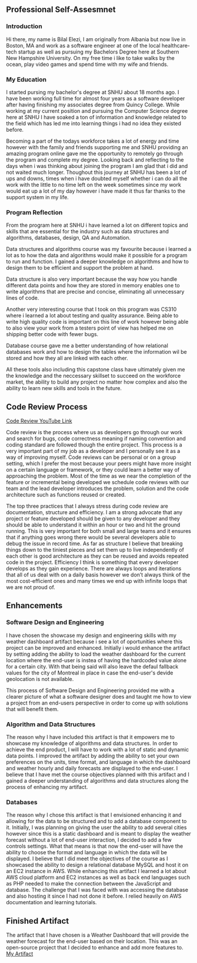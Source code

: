 
## Professional Self-Assesmnet 

### Introduction

  Hi there, my name is Bilal Elezi, I am originally from Albania but now live in Boston, MA and work as a software engineer at one of the local healthcare-tech startup as well as pursuing my Bachelors Degree here at Southern New Hampshire University. On my free time i like to take walks by the ocean, play video games and spend time with my wife and friends.


### My Education 

  I started pursing my bachelor's degree at SNHU about 18 months ago. I have been working full time for almost four years as a software developer after having finishing my associates degree from Quincy College. While working at my current position and pursuing the Computer Science degree here at SNHU I have soaked a ton of information and knowledge related to the field which has led me into learning things i had no idea they existed before. 

Becoming a part of the todays workforce takes a lot of energy and time however with the family and friends supporting me and SNHU providing an amazing program online gave me the opportunity to remotely go through the program and complete my degree. Looking back and reflecting to the days when i was thinking about joining the program I am glad that i did and not waited much longer. Thoughout this journey at SNHU has been a lot of ups and downs, times when i have doubted myself whether i can do all the work with the little to no time left on the week sometimes since my work would eat up a lot of my day however i have made it thus far thanks to the support system in my life. 

### Program Reflection

  From the program here at SNHU i have learned a lot on different topics and skills that are essential for the industry such as data structures and algorithms, databases, design, QA and Automation. 
  
  Data structures and algorithms course was my favourite because i learned a lot as to how the data and algorithms would make it possible for a program to run and function. I gained a deeper knowledge on algorithms and how to design them to be efficient and support the problem at hand. 
  
  Data structure is also very important because the way how you handle different data points and how they are stored in memory enables one to write algorithms that are precise and concise, eliminating all unnecessary lines of code.
  
  Another very interesting course that I took on this program was CS310 where i learned a lot about testing and quality assurance. Being able to write high quality code is important on this line of work however being able to also view your work from a testers point of view has helped me on shipping better code with fewer bugs. 
  
  Database course gave me a better understanding of how relational databases work and how to design the tables where the information wil be stored and how they all are linked with each other. 
  
  All these tools also including this capstone class have ultimately given me the knowledge and the neccessary skillset to succeed on the workforce market, the ability to build any project no matter how complex and also the ability to learn new skills and tools in the future. 



## Code Review Process

[Code Review YouTube Link](https://youtu.be/6_0Om5FcPik)

Code review is the process where us as developers go through our work and search for bugs, code correctness meaning if naming convention and coding standard are followed though the entire project. This process is a very important part of my job as a developer and I personally see it as a way of improving myself. Code reviews can be personal or on a group setting, which I prefer the most because your peers might have more insight on a certain language or framework, or they could learn a better way of approaching the problem. Most of the time as we near the completion of the feature or incremental being developed we schedule code reviews with our team and the lead developer introduces the problem, solution and the code architecture such as functions reused or created. 

The top three practices that I always stress during code review are documentation, structure and efficiency. I am a strong advocate that any project or feature developed should be given to any developer and they should be able to understand it within an hour or two and hit the ground running. This is very important for both small and large teams and it ensures that if anything goes wrong there would be several developers able to debug the issue in record time. As far as structure I believe that breaking things down to the tiniest pieces and set them up to live independently of each other is good architecture as they can be reused and avoids repeated code in the project. Efficiency I think is something that every developer develops as they gain experience. There are always loops and iterations that all of us deal with on a daily basis however we don’t always think of the most cost-efficient ones and many times we end up with infinite loops that we are not proud of. 



## Enhancements

### Software Design and Engineering

  I have chosen the showcase my design and engineering skills with my weather dashboard artifact because i see a lot of oportunities where this project can be improved and enhanced. Initially i would enhance the artifact by setting adding the ability to load the weather dashboard for the current location where the end-user is instea of having the hardcoded value alone for a certain city. With that being said will also leave the defaul fallback values for the city of Montreal in place in case the end-user's devide geolocation is not available. 
  
  This process of Software Design and Engineering provided me with a clearer picture of what a software designer does and taught me how to view a project from an end-users perspective in order to come up with solutions that will benefit them.

### Algorithm and Data Structures
  
  The reason why I have included this artifact is that it empowers me to showcase my knowledge of algorithms and data structures. In order to achieve the end product, I will have to work with a lot of static and dynamic data points. I improved the artifact by adding the ability to set your own preferences on the units, time format, and language in which the dashboard and weather hourly and daily forecasts are displayed to the end-user. I believe that I have met the course objectives planned with this artifact and I gained a deeper understanding of algorithms and data structures along the process of enhancing my artifact.

### Databases

  The reason why I chose this artifact is that I envisioned enhancing it and allowing for the data to be structured and to add a database component to it. Initially, I was planning on giving the user the ability to add several cities however since this is a static dashboard and is meant to display the weather forecast without a lot of end-user interaction, I decided to add a few controls settings. What that means is that now the end-user will have the ability to choose the format and language in which the data will be displayed. I believe that I did meet the objectives of the course as I showcased the ability to design a relational database MySQL and host it on an EC2 instance in AWS. While enhancing this artifact I learned a lot about AWS cloud platform and EC2 instances as well as back end languages such as PHP needed to make the connection between the JavaScript and database. The challenge that I was faced with was accessing the database and also hosting it since I had not done it before. I relied heavily on AWS documentation and learning tutorials. 

## Finished Artifact

The artifact that I have chosen is a Weather Dashboard that will provide the weather forecast for the end-user based on their location. This was an open-source project that I decided to enhance and add more features to.
[My Artifact](https:/belezi.github.io/project/index.html)


